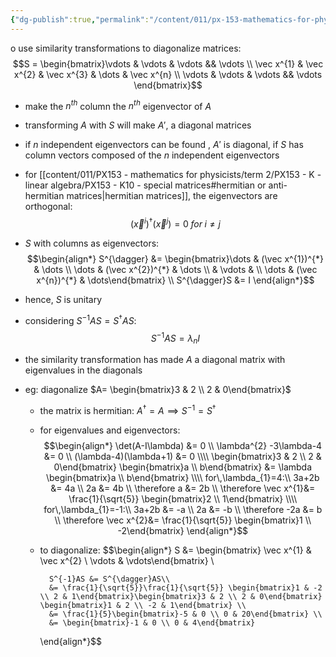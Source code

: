```yaml
---
{"dg-publish":true,"permalink":"/content/011/px-153-mathematics-for-physicists/term-2/px-153-k-linear-algebra/px-153-k16-diagonalization/","noteIcon":"1","created":"2024-10-01T18:27:09.403+01:00","updated":"2024-11-26T19:40:41.899+00:00"}
---
```


o use similarity transformations to diagonalize matrices:
$$S = \begin{bmatrix}\vdots & \vdots & \vdots && \vdots \\ \vec x^{1} & \vec x^{2} & \vec x^{3} &  \dots & \vec x^{n} \\ \vdots & \vdots & \vdots && \vdots \end{bmatrix}$$
- make the $n^{th}$ column the $n^{th}$ eigenvector of $A$
- transforming $A$ with $S$ will make $A'$, a diagonal matrices

- if $n$ independent eigenvectors can be found , $A'$ is diagonal, if $S$ has column vectors composed of the $n$ independent eigenvectors

- for [[content/011/PX153 - mathematics for physicists/term 2/PX153 - K - linear algebra/PX153 - K10 - special matrices#hermitian or anti-hermitian matrices\|hermitian matrices]], the eigenvectors are orthogonal:
$$(\vec x^{i})^{\dagger} (\vec x^{j})=0\; for\; i\ne j$$
 - $S$ with columns as eigenvectors:
$$\begin{align*}
	S^{\dagger} &= \begin{bmatrix}\dots & (\vec x^{1})^{*} & \dots \\ \dots & (\vec x^{2})^{*} & \dots \\  & \vdots &  \\  \dots & (\vec x^{n})^{*} & \dots\end{bmatrix} \\
	S^{\dagger}S &= I
\end{align*}$$
- hence, $S$  is unitary

-  considering $S^{-1}AS = S^{\dagger}AS:$
$$S^{-1}AS = \lambda_{n}I$$
- the similarity transformation has made $A$ a diagonal matrix with eigenvalues in the diagonals

- eg: diagonalize $A= \begin{bmatrix}3 & 2 \\ 2 & 0\end{bmatrix}$
	- the matrix is hermitian: $A^{\dagger}=A \implies S^{-1}=S^{\dagger}$
	- for eigenvalues and eigenvectors:
$$\begin{align*}
			\det(A-I\lambda) &= 0 \\
			\lambda^{2} -3\lambda-4 &= 0 \\
			(\lambda-4)(\lambda+1) &= 0  \\\\
			\begin{bmatrix}3 & 2 \\ 2 & 0\end{bmatrix} \begin{bmatrix}a \\ b\end{bmatrix} &= \lambda \begin{bmatrix}a \\ b\end{bmatrix} \\\\
			for\,\lambda_{1}=4:\\
			3a+2b &= 4a \\
			2a &= 4b \\
			\therefore a &= 2b \\
			\therefore \vec x^{1}&= \frac{1}{\sqrt{5}} \begin{bmatrix}2 \\ 1\end{bmatrix}
			\\\\
			for\,\lambda_{1}=-1:\\
			3a+2b &= -a \\
			2a &= -b \\
			\therefore -2a &= b \\
			\therefore \vec x^{2}&= \frac{1}{\sqrt{5}} \begin{bmatrix}1 \\ -2\end{bmatrix}
		\end{align*}$$
	- to diagonalize:
$$\begin{align*}
			S &= \begin{bmatrix} \vec x^{1} & \vec x^{2}  \\ \vdots & \vdots\end{bmatrix} \\

			S^{-1}AS &= S^{\dagger}AS\\
			&= \frac{1}{\sqrt{5}}\frac{1}{\sqrt{5}} \begin{bmatrix}1 & -2 \\ 2 & 1\end{bmatrix}\begin{bmatrix}3 & 2 \\ 2 & 0\end{bmatrix} \begin{bmatrix}1 & 2 \\ -2 & 1\end{bmatrix} \\
			&= \frac{1}{5}\begin{bmatrix}-5 & 0 \\ 0 & 20\end{bmatrix} \\
			&= \begin{bmatrix}-1 & 0 \\ 0 & 4\end{bmatrix}
		\end{align*}$$
